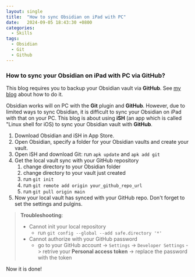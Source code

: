 ```yaml
---
layout: single
title:  "How to sync Obsidian on iPad with PC"
date:   2024-09-05 18:43:30 +0800
categories:
  - Skills
tags:
  - Obsidian
  - Git
  - Github
---
```

### How to sync your Obsidian on iPad with PC via GitHub?
This blog requires you to backup your Obsidian vault via **GitHub**. See [my blog](https://ghost04718.github.io/obsidian/2024/07/01/Obsidian-backup-with-git-plugin.html) about how to do it.

Obsidian works will on PC with the **Git** plugin and **GitHub**. However, due to limited ways to sync Obsidian, it is difficult to sync your Obsidian on iPad with that on your PC. This blog is about using **iSH** (an app which is called "Linux shell for iOS) to sync your Obsidian vault with **GitHub**.

1. Download Obsidian and iSH in App Store.
2. Open Obsidian, specify a folder for your Obsidian vaults and create your vault.
3. Open iSH and download Git: run `apk update` and `apk add git`
4. Get the local vault sync with your GitHub repository
    1. change directory to your Obsidian folder
    2. change directory to your vault just created
    3. run `git init`
    4. run `git remote add origin your_github_repo_url`
    5. run `git pull origin main`
5. Now your local vault has synced with your GitHub repo. Don't forget to set the settings and pulgins.

> **Troubleshooting**:
>   - Cannot init your local repository
>       - run `git config --global --add safe.directory '*'`
>   - Cannot authorize with your GitHub password
>       - go to your GitHub account -> `Settings` -> `Developer Settings` -> retrive your **Personal access token** -> replace the password with the token

Now it is done!
